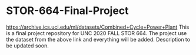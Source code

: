 # STOR-664-Final-Project
https://archive.ics.uci.edu/ml/datasets/Combined+Cycle+Power+Plant
This is a final project repository for UNC 2020 FALL STOR 664.
The project use the dataset from the above link and everything will be added.
Description to be updated soon.
